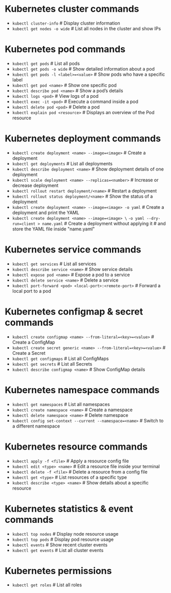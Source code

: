 # Kubernetes cluster commands
- `kubectl cluster-info`                  # Display cluster information
- `kubectl get nodes -o wide`             # List all nodes in the cluster and show IPs

# Kubernetes pod commands
- `kubectl get pods`                      # List all pods
- `kubectl get pods -o wide`              # Show detailed information about a pod
- `kubectl get pods -l <label>=<value>`   # Show pods who have a specific label
- `kubectl get pod <name>`                # Show one specific pod
- `kubectl describe pod <name>`           # Show a pod’s details
- `kubectl logs <pod>`                    # View logs of a pod
- `kubectl exec -it <pod>`                # Execute a command inside a pod
- `kubectl delete pod <pod>`              # Delete a pod
- `kubectl explain pod <resource>`        # Displays an overview of the Pod resource

# Kubernetes deployment commands
- `kubectl create deployment <name> --image=<image>`                   # Create a deployment
- `kubectl get deployments`                                            # List all deployments
- `kubectl describe deployment <name>`                                 # Show deployment details of one deployment
- `kubectl scale deployment <name> --replicas=<number>`                # Increase or decrease deployment
- `kubectl rollout restart deployment/<name>`                          # Restart a deployment
- `kubectl rollout status deployment/<name>`                           # Show the status of a deployment
- `kubectl create deployment <name> --image=<image> -o yaml`           # Create a deployment and print the YAML
- `kubectl create deployment <name> --image=<image> \` 
  `-o yaml --dry-run=client > name.yaml`                               # Create a deployment without applying it
                                                                       # and store the YAML file inside "name.yaml"

# Kubernetes service commands
- `kubectl get services`                    # List all services
- `kubectl describe service <name>`         # Show service details
- `kubectl expose pod <name>`               # Expose a pod to a service
- `kubectl delete service <name>`           # Delete a service
- `kubectl port-forward <pod> <local-port>:<remote-port>`   # Forward a local port to a pod

# Kubernetes configmap & secret commands
- `kubectl create configmap <name> --from-literal=<key>=<value>`       # Create a ConfigMap
- `kubectl create secret generic <name> --from-literal=<key>=<value>`  # Create a Secret
- `kubectl get configmaps`                                             # List all ConfigMaps
- `kubectl get secrets`                                                # List all Secrets
- `kubectl describe configmap <name>`                                  # Show ConfigMap details

# Kubernetes namespace commands
- `kubectl get namespaces`                                # List all namespaces
- `kubectl create namespace <name>`                       # Create a namespace
- `kubectl delete namespace <name>`                       # Delete namespace
- `kubectl config set-context --current --namespace=<name>`  # Switch to a different namespace

# Kubernetes resource commands
- `kubectl apply -f <file>`                # Apply a resource config file
- `kubectl edit <type> <name>`             # Edit a resource file inside your terminal
- `kubectl delete -f <file>`               # Delete a resource from a config file
- `kubectl get <type>`                     # List resources of a specific type
- `kubectl describe <type> <name>`         # Show details about a specific resource

# Kubernetes statistics & event commands
- `kubectl top nodes`                      # Display node resource usage
- `kubectl top pods`                       # Display pod resource usage
- `kubectl events`                         # Show recent cluster events
- `kubectl get events`                     # List all cluster events

# Kubernetes permissions
- `kubectl get roles`                      # List all roles
